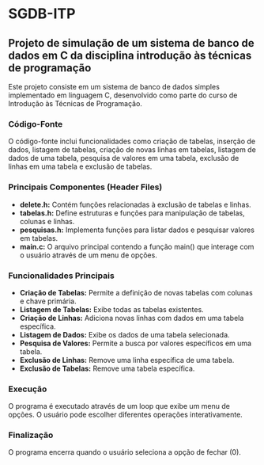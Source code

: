 # SGDB-ITP

## Projeto de simulação de um sistema de banco de dados em C da disciplina introdução às técnicas de programação

Este projeto consiste em um sistema de banco de dados simples implementado em linguagem C, desenvolvido como parte do curso de Introdução às Técnicas de Programação.

### Código-Fonte

O código-fonte inclui funcionalidades como criação de tabelas, inserção de dados, listagem de tabelas, criação de novas linhas em tabelas, listagem de dados de uma tabela, pesquisa de valores em uma tabela, exclusão de linhas em uma tabela e exclusão de tabelas.

### Principais Componentes (Header Files)

- **delete.h:** Contém funções relacionadas à exclusão de tabelas e linhas.
- **tabelas.h:** Define estruturas e funções para manipulação de tabelas, colunas e linhas.
- **pesquisas.h:** Implementa funções para listar dados e pesquisar valores em tabelas.
- **main.c:** O arquivo principal contendo a função main() que interage com o usuário através de um menu de opções.

### Funcionalidades Principais

- **Criação de Tabelas:** Permite a definição de novas tabelas com colunas e chave primária.
- **Listagem de Tabelas:** Exibe todas as tabelas existentes.
- **Criação de Linhas:** Adiciona novas linhas com dados em uma tabela específica.
- **Listagem de Dados:** Exibe os dados de uma tabela selecionada.
- **Pesquisa de Valores:** Permite a busca por valores específicos em uma tabela.
- **Exclusão de Linhas:** Remove uma linha específica de uma tabela.
- **Exclusão de Tabelas:** Remove uma tabela específica.

### Execução

O programa é executado através de um loop que exibe um menu de opções. O usuário pode escolher diferentes operações interativamente.

### Finalização

O programa encerra quando o usuário seleciona a opção de fechar (0).
